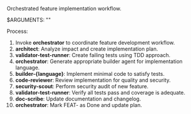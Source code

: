 Orchestrated feature implementation workflow.

$ARGUMENTS: "<short feature description>"

Process:
1) Invoke **orchestrator** to coordinate feature development workflow.
2) **architect**: Analyze impact and create implementation plan.
3) **validator-test-runner**: Create failing tests using TDD approach.
4) **orchestrator**: Generate appropriate builder agent for implementation language.
5) **builder-{language}**: Implement minimal code to satisfy tests.
6) **code-reviewer**: Review implementation for quality and security.
7) **security-scout**: Perform security audit of new feature.
8) **validator-test-runner**: Verify all tests pass and coverage is adequate.
9) **doc-scribe**: Update documentation and changelog.
10) **orchestrator**: Mark FEAT-<slug> as Done and update plan.
